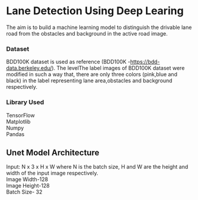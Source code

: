 # Lane Detection Using Deep Learing
The aim is to build a machine learning model to distinguish the drivable lane road from the obstacles and background in the active road image.
### Dataset
BDD100K dataset is used as reference (BDD100K -https://bdd-data.berkeley.edu/). The levelThe label images of BDD100K dataset were modified  in
such a way that, there are only three colors (pink,blue and black) in the label representing lane area,obstacles and background respectively.
### Library Used
TensorFlow<br>
Matplotlib<br>
Numpy<br>
Pandas<br>
## Unet Model Architecture
Input: N x 3 x H x W where N is the batch size, H and W are the height and width of the input image respectively.<br>
Image Width-128<br>
Image Height-128<br>
Batch Size- 32<br>
